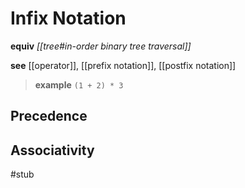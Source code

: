 # Infix Notation

**equiv** _[[tree#in-order binary tree traversal]]_

**see** [[operator]], [[prefix notation]], [[postfix notation]]

> **example** `(1 + 2) * 3`

## Precedence

## Associativity

#stub
